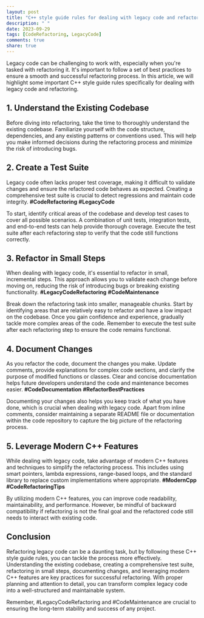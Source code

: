 ```yaml
---
layout: post
title: "C++ style guide rules for dealing with legacy code and refactoring."
description: " "
date: 2023-09-29
tags: [CodeRefactoring, LegacyCode]
comments: true
share: true
---
```


Legacy code can be challenging to work with, especially when you're tasked with refactoring it. It's important to follow a set of best practices to ensure a smooth and successful refactoring process. In this article, we will highlight some important C++ style guide rules specifically for dealing with legacy code and refactoring.

## 1. Understand the Existing Codebase
Before diving into refactoring, take the time to thoroughly understand the existing codebase. Familiarize yourself with the code structure, dependencies, and any existing patterns or conventions used. This will help you make informed decisions during the refactoring process and minimize the risk of introducing bugs.

## 2. Create a Test Suite
Legacy code often lacks proper test coverage, making it difficult to validate changes and ensure the refactored code behaves as expected. Creating a comprehensive test suite is crucial to detect regressions and maintain code integrity. **#CodeRefactoring** **#LegacyCode**

To start, identify critical areas of the codebase and develop test cases to cover all possible scenarios. A combination of unit tests, integration tests, and end-to-end tests can help provide thorough coverage. Execute the test suite after each refactoring step to verify that the code still functions correctly.

## 3. Refactor in Small Steps
When dealing with legacy code, it's essential to refactor in small, incremental steps. This approach allows you to validate each change before moving on, reducing the risk of introducing bugs or breaking existing functionality. **#LegacyCodeRefactoring** **#CodeMaintenance**

Break down the refactoring task into smaller, manageable chunks. Start by identifying areas that are relatively easy to refactor and have a low impact on the codebase. Once you gain confidence and experience, gradually tackle more complex areas of the code. Remember to execute the test suite after each refactoring step to ensure the code remains functional.

## 4. Document Changes
As you refactor the code, document the changes you make. Update comments, provide explanations for complex code sections, and clarify the purpose of modified functions or classes. Clear and concise documentation helps future developers understand the code and maintenance becomes easier. **#CodeDocumentation** **#RefactorBestPractices**

Documenting your changes also helps you keep track of what you have done, which is crucial when dealing with legacy code. Apart from inline comments, consider maintaining a separate README file or documentation within the code repository to capture the big picture of the refactoring process.

## 5. Leverage Modern C++ Features
While dealing with legacy code, take advantage of modern C++ features and techniques to simplify the refactoring process. This includes using smart pointers, lambda expressions, range-based loops, and the standard library to replace custom implementations where appropriate. **#ModernCpp** **#CodeRefactoringTips**

By utilizing modern C++ features, you can improve code readability, maintainability, and performance. However, be mindful of backward compatibility if refactoring is not the final goal and the refactored code still needs to interact with existing code.

## Conclusion
Refactoring legacy code can be a daunting task, but by following these C++ style guide rules, you can tackle the process more effectively. Understanding the existing codebase, creating a comprehensive test suite, refactoring in small steps, documenting changes, and leveraging modern C++ features are key practices for successful refactoring. With proper planning and attention to detail, you can transform complex legacy code into a well-structured and maintainable system.

Remember, #LegacyCodeRefactoring and #CodeMaintenance are crucial to ensuring the long-term stability and success of any project.